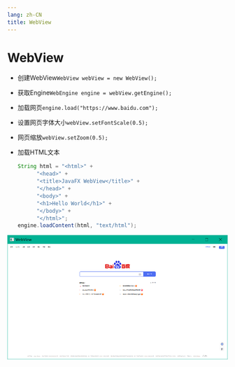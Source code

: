 ```yaml
---
lang: zh-CN
title: WebView
---
```


# WebView

* 创建WebView`WebView webView = new WebView();`

* 获取Engine`WebEngine engine = webView.getEngine();`

* 加载网页`engine.load("https://www.baidu.com");`

* 设置网页字体大小`webView.setFontScale(0.5);`

* 网页缩放`webView.setZoom(0.5);`

* 加载HTML文本
  
    ```java
    String html = "<html>" +  
          "<head>" +  
          "<title>JavaFX WebView</title>" +  
          "</head>" +  
          "<body>" +  
          "<h1>Hello World</h1>" +  
          "</body>" +  
          "</html>";  
    engine.loadContent(html, "text/html");
    ```

![](../assets/Pasted%20image%2020220615074255.png)